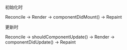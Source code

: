 
初始化时

Reconcile -> Render -> componentDidMount() -> Repaint

更新时

Reconcile -> shouldComponentUpdate() -> Render -> componentDidUpdate() -> Repaint

